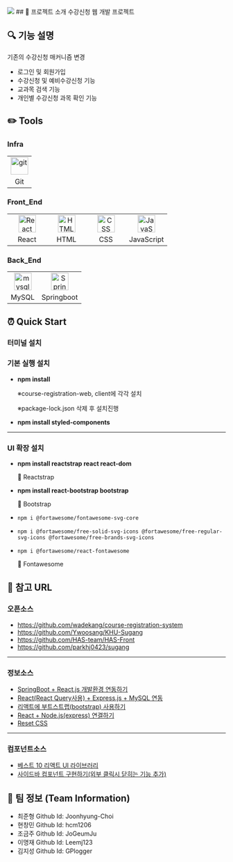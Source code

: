 
<img src="https://cdn.discordapp.com/attachments/1020634642707136565/1024363409304731788/1.PNG">
## 📖 프로젝트 소개
수강신청 웹 개발 프로젝트

## 🔍 기능 설명

기존의 수강신청 매커니즘 변경
- 로그인 및 회원가입
- 수강신청 및 예비수강신청 기능
- 교과목 검색 기능
- 개인별 수강신청 과목 확인 기능 



## ✏️ Tools
### Infra
<table><tbody>
<tr>
<td>
<div align="center"><a href="https://git-scm.com/" target="_blank"><img src="https://www.vectorlogo.zone/logos/git-scm/git-scm-icon.svg" alt="git" width="40" height="40"/> </a></div>
</td>
</tr>
<tr>
<td align = "center">Git</td>
</tr>
</tbody></table>

### Front_End
<table><tbody>
<tr>
<td width="75">
<div align="center"><a href="https://ko.reactjs.org/" target="_blank"> <img src="https://upload.wikimedia.org/wikipedia/commons/thumb/a/a7/React-icon.svg/200px-React-icon.svg.png" alt="React" width="40" height="40"/> </a></div>  
</td>
<td width="75">
<div align="center"><img src="https://upload.wikimedia.org/wikipedia/commons/thumb/6/61/HTML5_logo_and_wordmark.svg/120px-HTML5_logo_and_wordmark.svg.png" alt="HTML" width="40" height="40"/> </a></div>
</td>
<td width="75">
<div align="center"><img src="https://upload.wikimedia.org/wikipedia/commons/thumb/d/d5/CSS3_logo_and_wordmark.svg/120px-CSS3_logo_and_wordmark.svg.png" alt="CSS" width="40" height="40"/> </a></div>
</td>
<td width="75">
<div align="center"><img src="https://img1.daumcdn.net/thumb/R1280x0/?scode=mtistory2&fname=http%3A%2F%2Fcfile10.uf.tistory.com%2Fimage%2F2149683A58CA6BF31324DD" alt="JavaScript" width="40" height="40"/> </a></div>
</td>
<tr>
<td align = "center">React</td>
<td align = "center">HTML</td>
<td align = "center">CSS</td>
<td align = "center">JavaScript</td>
</tr>
</tr>
</tbody></table>

### Back_End
<table><tbody>
<tr>
<td>
<div align="center"><a href="https://www.mysql.com/" target="_blank"> <img src="https://www.mysql.com/common/logos/logo-mysql-170x115.png" alt="mysql" width="40" height="40"/> </a></div>
</td>
<td>
<div align="center"><img src="https://upload.wikimedia.org/wikipedia/commons/thumb/4/44/Spring_Framework_Logo_2018.svg/121px-Spring_Framework_Logo_2018.svg.png" alt="Springboot rds" width="40" height="40"/> </a></div>
</td>
</tr>
<tr>
<td align = "center">MySQL</td>
<td align = "center">Springboot</td>
</tr>
</tbody></table>


##  ⏰ Quick Start
### 터미널 설치

### 기본 실행 설치

- **npm install**
    
    ※course-registration-web, client에 각각 설치
    
    ※package-lock.json 삭제 후 설치진행
    
- **npm install styled-components**

---

### UI 확장 설치

- **npm install reactstrap react react-dom**
    
    🏹    Reactstrap
    
- **npm install react-bootstrap bootstrap**
    
    🏹   Bootstrap
    
- `npm i @fortawesome/fontawesome-svg-core`
- `npm i @fortawesome/free-solid-svg-icons @fortawesome/free-regular-svg-icons @fortawesome/free-brands-svg-icons`
- `npm i @fortawesome/react-fontawesome`
    
    🏹   Fontawesome
    


## 📜 참고 URL

### 오픈소스

- https://github.com/wadekang/course-registration-system
- https://github.com/Ywoosang/KHU-Sugang
- https://github.com/HAS-team/HAS-Front
- https://github.com/parkhj0423/sugang

---

### 정보소스

- [SpringBoot + React.js 개발환경 연동하기](https://velog.io/@u-nij/Spring-Boot-React.js-%EA%B0%9C%EB%B0%9C%ED%99%98%EA%B2%BD-%EC%84%B8%ED%8C%85)
- [React(React Query사용) + Express.js + MySQL 연동](https://hyunwk.github.io/python/react/2021/10/31/React(React-Query-%EC%82%AC%EC%9A%A9)+-Express-js-+-MySQL.html)
- [리액트에 부트스트랩(bootstrap) 사용하기](https://flamingotiger.github.io/style/react-bootstrap/)
- [React + Node.js(express) 연결하기](https://velog.io/@autumndr3ams/210802-React-Node.jsexpress-%EC%97%B0%EA%B2%B0%ED%95%98%EA%B8%B0)
- [Reset CSS](https://parkjh7764.tistory.com/80)

---

### 컴포넌트소스

- [베스트 10 리액트 UI 라이브러리](https://usecode.pw/10-best-react-ui-library/)
- [사이드바 컴포넌트 구현하기(외부 클릭시 닫히는 기능 추가)](https://ji-u.tistory.com/22)


## 👯 팀 정보 (Team Information)

- 최준형 Github Id: Joonhyung-Choi
- 현창민 Github Id: hcm1206
- 조금주 Github Id: JoGeumJu
- 이명재 Github Id: Leemj123
- 김지성 Github Id: GPlogger
